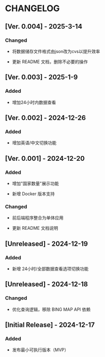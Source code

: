 # CHANGELOG

## [Ver. 0.004] - 2025-3-14

### Changed

- 将数据储存文件格式由json改为cvs以提升效率

- 更新 README 文档，删除不必要的操作

## [Ver. 0.003] - 2025-1-9

### Added

- 增加24小时内数据查看

## [Ver. 0.002] - 2024-12-26

### Added

- 增加英语/中文切换功能


## [Ver. 0.001] - 2024-12-20

### Added

- 增加"国家数量"展示功能

- 新增 Docker 版本支持

### Changed

- 前后端程序整合为单体应用

- 更新 README 文档说明


## [Unreleased] - 2024-12-19

### Added

- 新增 24小时/全部数据查看选项切换功能


## [Unreleased] - 2024-12-18

### Changed

- 优化查询逻辑，移除 BING MAP API 依赖


## [Initial Release] - 2024-12-17

### Added

- 发布最小可执行版本（MVP）
